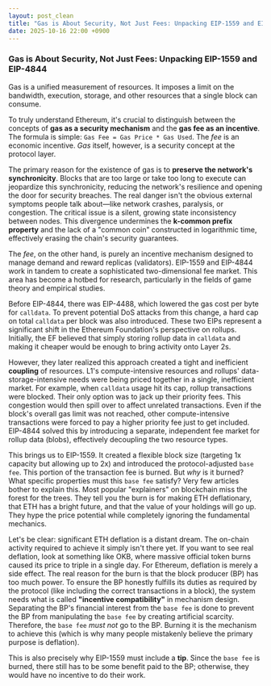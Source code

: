 ```yaml
---
layout: post_clean
title: "Gas is About Security, Not Just Fees: Unpacking EIP-1559 and EIP-4844"
date: 2025-10-16 22:00 +0900
---
```


### Gas is About Security, Not Just Fees: Unpacking EIP-1559 and EIP-4844

Gas is a unified measurement of resources. It imposes a limit on the bandwidth, execution, storage, and other resources that a single block can consume.

To truly understand Ethereum, it's crucial to distinguish between the concepts of **gas as a security mechanism** and the **gas fee as an incentive**. The formula is simple: `Gas Fee = Gas Price * Gas Used`. The *fee* is an economic incentive. *Gas* itself, however, is a security concept at the protocol layer.

The primary reason for the existence of gas is to **preserve the network's synchronicity**. Blocks that are too large or take too long to execute can jeopardize this synchronicity, reducing the network's resilience and opening the door for security breaches. The real danger isn't the obvious external symptoms people talk about—like network crashes, paralysis, or congestion. The critical issue is a silent, growing state inconsistency between nodes. This divergence undermines the **k-common prefix property** and the lack of a "common coin" constructed in logarithmic time, effectively erasing the chain's security guarantees.

The *fee*, on the other hand, is purely an incentive mechanism designed to manage demand and reward replicas (validators). EIP-1559 and EIP-4844 work in tandem to create a sophisticated two-dimensional fee market. This area has become a hotbed for research, particularly in the fields of game theory and empirical studies.

Before EIP-4844, there was EIP-4488, which lowered the gas cost per byte for `calldata`. To prevent potential DoS attacks from this change, a hard cap on total `calldata` per block was also introduced. These two EIPs represent a significant shift in the Ethereum Foundation's perspective on rollups. Initially, the EF believed that simply storing rollup data in `calldata` and making it cheaper would be enough to bring activity onto Layer 2s.

However, they later realized this approach created a tight and inefficient **coupling** of resources. L1's compute-intensive resources and rollups' data-storage-intensive needs were being priced together in a single, inefficient market. For example, when `calldata` usage hit its cap, rollup transactions were blocked. Their only option was to jack up their priority fees. This congestion would then spill over to affect unrelated transactions. Even if the block's overall gas limit was not reached, other compute-intensive transactions were forced to pay a higher priority fee just to get included. EIP-4844 solved this by introducing a separate, independent fee market for rollup data (blobs), effectively decoupling the two resource types.

This brings us to EIP-1559. It created a flexible block size (targeting 1x capacity but allowing up to 2x) and introduced the protocol-adjusted `base fee`. This portion of the transaction fee is burned. But *why* is it burned? What specific properties must this `base fee` satisfy? Very few articles bother to explain this. Most popular "explainers" on blockchain miss the forest for the trees. They tell you the burn is for making ETH deflationary, that ETH has a bright future, and that the value of your holdings will go up. They hype the price potential while completely ignoring the fundamental mechanics.

Let's be clear: significant ETH deflation is a distant dream. The on-chain activity required to achieve it simply isn't there yet. If you want to see real deflation, look at something like OKB, where massive official token burns caused its price to triple in a single day. For Ethereum, deflation is merely a side effect. The real reason for the burn is that the block producer (BP) has too much power. To ensure the BP honestly fulfills its duties as required by the protocol (like including the correct transactions in a block), the system needs what is called **"incentive compatibility"** in mechanism design.
Separating the BP's financial interest from the `base fee` is done to prevent the BP from manipulating the `base fee` by creating artificial scarcity. Therefore, the `base fee` *must not* go to the BP. Burning it is the mechanism to achieve this (which is why many people mistakenly believe the primary purpose is deflation).

This is also precisely why EIP-1559 must include a **tip**. Since the `base fee` is burned, there still has to be some benefit paid to the BP; otherwise, they would have no incentive to do their work.